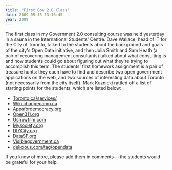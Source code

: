 ```yaml
---
title: "First Gov 2.0 Class"
date: 2009-09-15 13:16:45
year: 2009
---
```

The first class in my Government 2.0 consulting course was held yesterday in a sauna in the International Students' Centre.  Dave Wallace, head of IT for the City of Toronto, talked to the students about the background and goals of the city's Open Data initiative, and then Julia Smith and Sam Heath (a pair of recovering management consultants) talked about what consulting is and how students could go about figuring out what they're trying to accomplish this term.  The students' first homework assignment is a pair of treasure hunts: they each have to find and describe two open government applications on the web, and two sources of interesting data about Toronto (not necessarily from the city itself). Mark Kuznicki rattled off a list of starting points for the students, which are listed below:
<ul>
	<li><a href="http://www.toronto.ca/services/">Toronto.ca/services/</a></li>
	<li><a href="http://wiki.changecamp.ca/">Wiki.changecamp.ca</a></li>
	<li><a href="http://www.appsfordemocracy.org/">Appsfordemocracy.org</a></li>
	<li><a href="http://open311.org/">Open311.org</a></li>
	<li><a href="http://usnowfilm.com/">Usnowfilm.com</a></li>
	<li><a href="http://www.mysociety.org/">Mysociety.org</a></li>
	<li><a href="http://diycity.org/">DIYCity.org</a></li>
	<li><a href="http://datasf.org/">DataSF.org</a></li>
	<li><a href="http://visiblegovernment.ca/">Visiblegovernment.ca</a></li>
	<li><a href="http://delicious.com/tag/opendata">delicious.com/tag/opendata</a></li>
</ul>
If you know of more, please add them in comments---the students would be grateful for your help.
